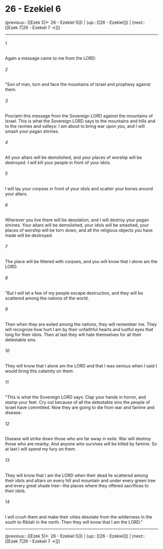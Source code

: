 # 26 - Ezekiel 6

(previous:: [[Ezek 5|← 26 - Ezekiel 5]]) | (up:: [[26 - Ezekiel]]) | (next:: [[Ezek 7|26 - Ezekiel 7 →]])

***


###### 1 
Again a message came to me from the LORD: 

###### 2 
"Son of man, turn and face the mountains of Israel and prophesy against them. 

###### 3 
Proclaim this message from the Sovereign LORD against the mountains of Israel. This is what the Sovereign LORD says to the mountains and hills and to the ravines and valleys: I am about to bring war upon you, and I will smash your pagan shrines. 

###### 4 
All your altars will be demolished, and your places of worship will be destroyed. I will kill your people in front of your idols. 

###### 5 
I will lay your corpses in front of your idols and scatter your bones around your altars. 

###### 6 
Wherever you live there will be desolation, and I will destroy your pagan shrines. Your altars will be demolished, your idols will be smashed, your places of worship will be torn down, and all the religious objects you have made will be destroyed. 

###### 7 
The place will be littered with corpses, and you will know that I alone am the LORD. 

###### 8 
"But I will let a few of my people escape destruction, and they will be scattered among the nations of the world. 

###### 9 
Then when they are exiled among the nations, they will remember me. They will recognize how hurt I am by their unfaithful hearts and lustful eyes that long for their idols. Then at last they will hate themselves for all their detestable sins. 

###### 10 
They will know that I alone am the LORD and that I was serious when I said I would bring this calamity on them. 

###### 11 
"This is what the Sovereign LORD says: Clap your hands in horror, and stamp your feet. Cry out because of all the detestable sins the people of Israel have committed. Now they are going to die from war and famine and disease. 

###### 12 
Disease will strike down those who are far away in exile. War will destroy those who are nearby. And anyone who survives will be killed by famine. So at last I will spend my fury on them. 

###### 13 
They will know that I am the LORD when their dead lie scattered among their idols and altars on every hill and mountain and under every green tree and every great shade tree--the places where they offered sacrifices to their idols. 

###### 14 
I will crush them and make their cities desolate from the wilderness in the south to Riblah in the north. Then they will know that I am the LORD."

***

(previous:: [[Ezek 5|← 26 - Ezekiel 5]]) | (up:: [[26 - Ezekiel]]) | (next:: [[Ezek 7|26 - Ezekiel 7 →]])
